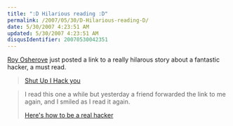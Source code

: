 ```yaml
---
title: ":D Hilarious reading :D"
permalink: /2007/05/30/D-Hilarious-reading-D/
date: 5/30/2007 4:23:51 AM
updated: 5/30/2007 4:23:51 AM
disqusIdentifier: 20070530042351
---
```

[Roy Osherove](http://weblogs.asp.net/rosherove/) just posted a link to a really hilarous story about a fantastic hacker, a must read.

> [Shut Up I Hack you](http://weblogs.asp.net/rosherove/archive/2007/05/29/shut-up-i-hack-you.aspx)
<!-- more -->
> 
> I read this one a while but yesterday a friend forwarded the link to me again, and I smiled as I read it again.
> 
> [Here's how to be a real hacker](http://www.electric-escape.net/node/1475)
